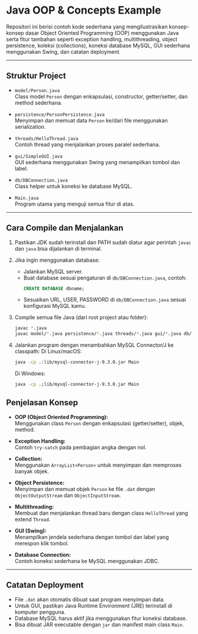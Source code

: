 # Java OOP & Concepts Example

Repositori ini berisi contoh kode sederhana yang mengilustrasikan konsep-konsep dasar Object Oriented Programming (OOP) menggunakan Java serta fitur tambahan seperti exception handling, multithreading, object persistence, koleksi (collections), koneksi database MySQL, GUI sederhana menggunakan Swing, dan catatan deployment.

---

## Struktur Project

- `model/Person.java`  
  Class model `Person` dengan enkapsulasi, constructor, getter/setter, dan method sederhana.

- `persistence/PersonPersistence.java`  
  Menyimpan dan memuat data `Person` ke/dari file menggunakan serialization.

- `threads/HelloThread.java`  
  Contoh thread yang menjalankan proses paralel sederhana.

- `gui/SimpleGUI.java`  
  GUI sederhana menggunakan Swing yang menampilkan tombol dan label.

- `db/DBConnection.java`  
  Class helper untuk koneksi ke database MySQL.

- `Main.java`  
  Program utama yang menguji semua fitur di atas.

---

## Cara Compile dan Menjalankan

1. Pastikan JDK sudah terinstall dan PATH sudah diatur agar perintah `javac` dan `java` bisa dijalankan di terminal.

2. Jika ingin menggunakan database:
   - Jalankan MySQL server.
   - Buat database sesuai pengaturan di `db/DBConnection.java`, contoh:
     ```sql
     CREATE DATABASE dbname;
     ```
   - Sesuaikan URL, USER, PASSWORD di `db/DBConnection.java` sesuai konfigurasi MySQL kamu.

3. Compile semua file Java (dari root project atau folder):
   ```bash
   javac *.java  
   javac model/*.java persistence/*.java threads/*.java gui/*.java db/*.java Main.java
   ```

4. Jalankan program dengan menambahkan MySQL Connector/J ke classpath:
   Di Linux/macOS: 
   ```bash
   java -cp .:lib/mysql-connector-j-9.3.0.jar Main
   ```
   
   Di Windows:
   ```bash 
   java -cp .;lib/mysql-connector-j-9.3.0.jar Main
   ```
   

## Penjelasan Konsep

- **OOP (Object Oriented Programming):**  
Menggunakan class `Person` dengan enkapsulasi (getter/setter), objek, method.  

- **Exception Handling:**  
Contoh `try-catch` pada pembagian angka dengan nol.  

- **Collection:**  
Menggunakan `ArrayList<Person>` untuk menyimpan dan memproses banyak objek.  

- **Object Persistence:**  
Menyimpan dan memuat objek `Person` ke file `.dat` dengan `ObjectOutputStream` dan `ObjectInputStream`.  

- **Multithreading:**  
Membuat dan menjalankan thread baru dengan class `HelloThread` yang extend `Thread`.  

- **GUI (Swing):**  
Menampilkan jendela sederhana dengan tombol dan label yang merespon klik tombol.  

- **Database Connection:**  
Contoh koneksi sederhana ke MySQL menggunakan JDBC.

---

## Catatan Deployment

- File `.dat` akan otomatis dibuat saat program menyimpan data.  
- Untuk GUI, pastikan Java Runtime Environment (JRE) terinstall di komputer pengguna.  
- Database MySQL harus aktif jika menggunakan fitur koneksi database.  
- Bisa dibuat JAR executable dengan `jar` dan manifest main class `Main`.
